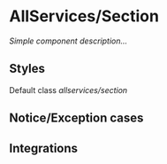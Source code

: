 # AllServices&#x2F;Section

_Simple component description..._

## Styles

Default class _allservices&#x2F;section_

## Notice/Exception cases

## Integrations
